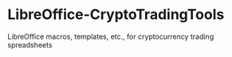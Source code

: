 # LibreOffice-CryptoTradingTools
LibreOffice macros, templates, etc., for cryptocurrency trading spreadsheets
